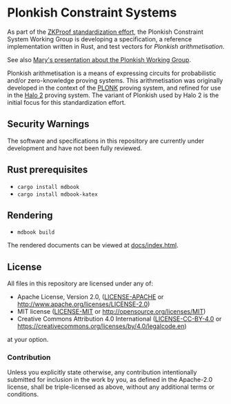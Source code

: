 # Plonkish Constraint Systems

As part of the [ZKProof standardization effort](https://zkproof.org), the
Plonkish Constraint System Working Group is developing a specification, a
reference implementation written in Rust, and test vectors for
*Plonkish arithmetisation*.

See also [Mary's presentation about the Plonkish Working Group](https://zkproof.org/2023/09/12/plonk-standardization-zkproof-5-5-mary-maller-talk-summary/).

Plonkish arithmetisation is a means of expressing circuits for probabilistic
and/or zero-knowledge proving systems. This arithmetisation was originally
developed in the context of the [PLONK](https://eprint.iacr.org/2019/953)
proving system, and refined for use in the [Halo 2](https://zcash.github.io/halo2/)
proving system. The variant of Plonkish used by Halo 2 is the initial focus
for this standardization effort.

## Security Warnings

The software and specifications in this repository are currently under
development and have not been fully reviewed.

## Rust prerequisites

- `cargo install mdbook`
- `cargo install mdbook-katex`

## Rendering

- `mdbook build`

The rendered documents can be viewed at [docs/index.html](docs/index.html).

## License

All files in this repository are licensed under any of:

 * Apache License, Version 2.0, ([LICENSE-APACHE](LICENSE-APACHE) or http://www.apache.org/licenses/LICENSE-2.0)
 * MIT license ([LICENSE-MIT](LICENSE-MIT) or http://opensource.org/licenses/MIT)
 * Creative Commons Attribution 4.0 International ([LICENSE-CC-BY-4.0](LICENSE-CC-BY-4.0) or https://creativecommons.org/licenses/by/4.0/legalcode.en)

at your option.

### Contribution

Unless you explicitly state otherwise, any contribution intentionally
submitted for inclusion in the work by you, as defined in the Apache-2.0
license, shall be triple-licensed as above, without any additional terms or
conditions.
